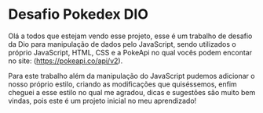# Desafio Pokedex DIO
Olá a todos que estejam vendo esse projeto, esse é um trabalho de desafio da Dio para manipulação de dados pelo JavaScript, sendo utilizados o próprio JavaScript, HTML, CSS e a PokeApi no qual vocês podem encontar no site: (https://pokeapi.co/api/v2).

Para este trabalho além da manipulação do JavaScript pudemos adicionar o nosso próprio estilo, criando as modificações que quiséssemos, enfim cheguei a esse estilo no qual me agradou, dicas e sugestões são muito bem vindas, pois este é um projeto inicial no meu aprendizado!